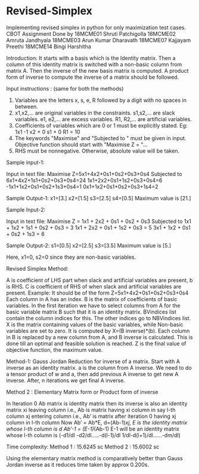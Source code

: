 # Revised-Simplex
Implementing revised simplex in python for only maximization test cases. 
CBOT Assignment 
Done by 
18MCME01 Shruti Patchigolla
18MCME02 Amruta Jandhyala
18MCME03 Arun Kumar Dharavath
18MCME07 Kajjayam Preethi
18MCME14 Bingi Harshitha

Introduction: 
It starts with a basis which is the Identity matrix. Then a column of this identity matrix is switched with a non-basic column from matrix A. Then the inverse of the new basis matrix is computed.  A product form of inverse to compute the inverse of a matrix should be followed.

Input instructions : (same for both the methods)
1. Variables are the letters x, s, e, R followed by a digit with no spaces in between.
2. x1,x2,... are original variables in the constraints. 
   s1,s2,... are slack variables. 
   e1, e2,... are excess variables.
   R1, R2,... are artificial variables.
3. Coefficients of variables which are 0 or 1 must be explicitly stated. Eg: 1x1 -1 x2 + 0 s1 + 0 R1 = 10
4. The keywords "Maximise" and "Subjected to " must be given in input.
Objective function should start with "Maximise Z = "...
5. RHS must be nonnegative. Otherwise, absolute value will be taken.

Sample input-1: 

Input in text file:
Maximise Z=5x1+4x2+0s1+0s2+0s3+0s4
Subjected to 6x1+4x2+1s1+0s2+0s3+0s4=24
1x1+2x2+0s1+1s2+0s3+0s4=6
-1x1+1x2+0s1+0s2+1s3+0s4=1
0x1+1x2+0s1+0s2+0s3+1s4=2

Sample Output-1:
x1=[3.]
x2=[1.5]
s3=[2.5]
s4=[0.5]
Maximum value is [21.]

Sample Input-2:

Input in text file:
Maximise Z = 1x1 + 2x2 + 0s1 + 0s2 + 0s3
Subjected to 1x1 + 1x2 + 1s1 + 0s2 + 0s3 = 3
1x1 + 2x2 + 0s1 + 1s2 + 0s3 = 5
3x1 + 1x2 + 0s1 + 0s2 + 1s3 = 6

Sample Output-2:
s1=[0.5]
x2=[2.5]
s3=[3.5]
Maximum value is [5.]

Here, x1=0, s2=0 since they are non-basic variables.

Revised Simplex Method:

A is  coefficient of LHS part when slack and artificial variables are present, b is RHS.
C is coefficient of RHS of when slack and artificial variables are present. Example: It should be of the form Z=5x1+4x2+0s1+0s2+0s3+0s4
Each column in A has an index.
B is the matrix of coefficients of basic variables.
In the first iteration we have to select columns from A for the basic variable matrix B such that it is an identity matrix.
BVindices list contain the column indices for this.
The other indices go to NBVindices list.
X is the matrix containing values of the basic variables, while Non-basic variables are set to zero. It is computed by X=(B inverse)*(b).
Each column in B is replaced by a new column from A, and B inverse is calculated. This is done till an optimal and feasible solution is reached.
Z is the final value of objective function, the maximum value.



Method-1: Gauss Jordan Reduction for inverse of a matrix.
Start with A inverse as an identity matrix.
a is the column from A inverse.
We need to do a tensor product of w and a, then add previous A inverse to get new A inverse.
After, n iterations we get final A inverse.

Method 2 : Elementary Matrix form or Product form of inverse

In Iteration 0 Ab matrix is identity matrix then its inverse is also an identity matrix
xi leaving column i.e., Ab is matrix having xi column in say l-th column
xj entering column i.e., Ab’ is matrix after iteration 0 having xj column in l-th column
Now Ab’ = Ab*E, d=(Ab-1)*xj, E is the identity matrix whose l-th column is d
Ab’-1 = (E-1)*(Ab-1)
E-1 will be an identity matrix whose l-th column is
 (-d1/dl -d2/dl.....-d(l-1)/dl 1/dl-d(l+1)/dl......-dm/dl)



Time complexity:
Method 1 : 15.6245 sc
Method 2 : 15.6002 sc

Using the elementary matrix method is comparatively better than Gauss Jordan inverse as it reduces time taken by approx 0.200s.


